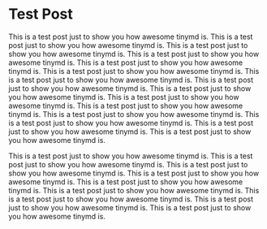 # Test Post

This is a test post just to show you how awesome tinymd is. This is a test post just to show you how awesome tinymd is. This is a test post just to show you how awesome tinymd is. This is a test post just to show you how awesome tinymd is. This is a test post just to show you how awesome tinymd is. This is a test post just to show you how awesome tinymd is. This is a test post just to show you how awesome tinymd is. This is a test post just to show you how awesome tinymd is. This is a test post just to show you how awesome tinymd is. This is a test post just to show you how awesome tinymd is. This is a test post just to show you how awesome tinymd is. This is a test post just to show you how awesome tinymd is. This is a test post just to show you how awesome tinymd is. This is a test post just to show you how awesome tinymd is. This is a test post just to show you how awesome tinymd is.

This is a test post just to show you how awesome tinymd is. This is a test post just to show you how awesome tinymd is. This is a test post just to show you how awesome tinymd is. This is a test post just to show you how awesome tinymd is. This is a test post just to show you how awesome tinymd is. This is a test post just to show you how awesome tinymd is. This is a test post just to show you how awesome tinymd is. This is a test post just to show you how awesome tinymd is. This is a test post just to show you how awesome tinymd is.